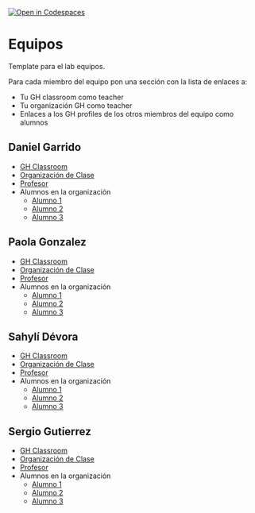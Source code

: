 [![Open in Codespaces](https://classroom.github.com/assets/launch-codespace-7f7980b617ed060a017424585567c406b6ee15c891e84e1186181d67ecf80aa0.svg)](https://classroom.github.com/open-in-codespaces?assignment_repo_id=12700824)
# Equipos

Template para el lab equipos.

Para cada miembro del equipo  pon una sección con la lista de enlaces a:

* Tu GH classroom como teacher
* Tu organización GH como teacher
* Enlaces a los GH profiles de los otros miembros del equipo como alumnos

## Daniel Garrido

* [GH Classroom](https://classroom.github.com/classrooms/149103967-ull-mfp-aet-2324-alu0100099904)
* [Organización de Clase](https://github.com/ull-mfp-aet-2324-alu0100099904)
* [Profesor](https://github.com/danielgarridocruz)
* Alumnos en la organización
  * [Alumno 1](https://github.com/Sahyli)
  * [Alumno 2](https://github.com/Paolacolli)
  * [Alumno 3](https://github.com/sergio-gr1234)

## Paola Gonzalez

* [GH Classroom](https://classroom.github.com/classrooms/149103980-ull-mfp-aet-2324-alu0100773231)
* [Organización de Clase](https://github.com/ull-mfp-aet-2324-alu0100773231)
* [Profesor](https://github.com/Paolacolli)
* Alumnos en la organización
  * [Alumno 1](https://github.com/danielgarridocruz)
  * [Alumno 2](https://github.com/Sahyli)
  * [Alumno 3](https://github.com/sergio-gr1234)

## Sahylí Dévora

* [GH Classroom]()
* [Organización de Clase](https://github.com/ull-mfp-aet-2324-alu0100312201)
* [Profesor](https://github.com/Sahyli)
* Alumnos en la organización
  * [Alumno 1](https://github.com/danielgarridocruz)
  * [Alumno 2](https://github.com/Paolacolli)
  * [Alumno 3](https://github.com/sergio-gr1234)

## Sergio Gutierrez

* [GH Classroom]()
* [Organización de Clase]()
* [Profesor](https://github.com/sergio-gr1234)
* Alumnos en la organización
  * [Alumno 1](https://github.com/danielgarridocruz)
  * [Alumno 2](https://github.com/Sahyli)
  * [Alumno 3](https://github.com/Paolacolli)
